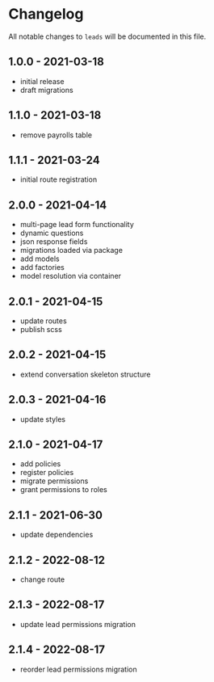 # Changelog

All notable changes to `leads` will be documented in this file.

## 1.0.0 - 2021-03-18

- initial release
- draft migrations

## 1.1.0 - 2021-03-18

- remove payrolls table

## 1.1.1 - 2021-03-24

- initial route registration

## 2.0.0 - 2021-04-14

- multi-page lead form functionality
- dynamic questions
- json response fields
- migrations loaded via package
- add models
- add factories
- model resolution via container

## 2.0.1 - 2021-04-15

- update routes
- publish scss

## 2.0.2 - 2021-04-15

- extend conversation skeleton structure

## 2.0.3 - 2021-04-16

- update styles

## 2.1.0 - 2021-04-17

- add policies
- register policies
- migrate permissions
- grant permissions to roles

## 2.1.1 - 2021-06-30

- update dependencies

## 2.1.2 - 2022-08-12

- change route

## 2.1.3 - 2022-08-17

- update lead permissions migration

## 2.1.4 - 2022-08-17

- reorder lead permissions migration

